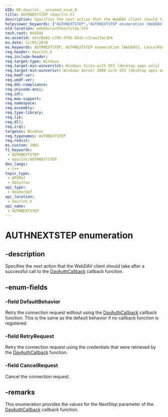 ```yaml
---
UID: NE:davclnt.__unnamed_enum_0
title: AUTHNEXTSTEP (davclnt.h)
description: Specifies the next action that the WebDAV client should take after a successful call to the DavAuthCallback callback function.
helpviewer_keywords: ["AUTHNEXTSTEP","AUTHNEXTSTEP enumeration [WebDAV]","CancelRequest","DefaultBehavior","RetryRequest","davclnt/AUTHNEXTSTEP","davclnt/CancelRequest","davclnt/DefaultBehavior","davclnt/RetryRequest","webdav.authnextstep"]
old-location: webdav\authnextstep.htm
tech.root: WebDAV
ms.assetid: e9ce9e61-c395-4f6b-843c-c1caa13ac3b4
ms.date: 12/05/2018
ms.keywords: AUTHNEXTSTEP, AUTHNEXTSTEP enumeration [WebDAV], CancelRequest, DefaultBehavior, RetryRequest, davclnt/AUTHNEXTSTEP, davclnt/CancelRequest, davclnt/DefaultBehavior, davclnt/RetryRequest, webdav.authnextstep
req.header: davclnt.h
req.include-header: 
req.target-type: Windows
req.target-min-winverclnt: Windows Vista with SP2 [desktop apps only]
req.target-min-winversvr: Windows Server 2008 with SP2 [desktop apps only]
req.kmdf-ver: 
req.umdf-ver: 
req.ddi-compliance: 
req.unicode-ansi: 
req.idl: 
req.max-support: 
req.namespace: 
req.assembly: 
req.type-library: 
req.lib: 
req.dll: 
req.irql: 
targetos: Windows
req.typenames: AUTHNEXTSTEP
req.redist: 
ms.custom: 19H1
f1_keywords:
 - AUTHNEXTSTEP
 - davclnt/AUTHNEXTSTEP
dev_langs:
 - c++
topic_type:
 - APIRef
 - kbSyntax
api_type:
 - HeaderDef
api_location:
 - davclnt.h
api_name:
 - AUTHNEXTSTEP
---
```


# AUTHNEXTSTEP enumeration


## -description

Specifies the next action that the WebDAV client should take after  a successful call to the <a href="https://docs.microsoft.com/windows/desktop/api/davclnt/nc-davclnt-pfndavauthcallback">DavAuthCallback</a> callback function.

## -enum-fields

### -field DefaultBehavior

Retry the connection request without using the <a href="https://docs.microsoft.com/windows/desktop/api/davclnt/nc-davclnt-pfndavauthcallback">DavAuthCallback</a> callback function. This is the same as the default behavior if no callback function is registered.

### -field RetryRequest

Retry the connection request using the credentials that were retrieved by the <a href="https://docs.microsoft.com/windows/desktop/api/davclnt/nc-davclnt-pfndavauthcallback">DavAuthCallback</a> function.

### -field CancelRequest

Cancel the connection request.

## -remarks

This enumeration provides the values for the <i>NextStep</i> parameter of the <a href="https://docs.microsoft.com/windows/desktop/api/davclnt/nc-davclnt-pfndavauthcallback">DavAuthCallback</a> callback function.

